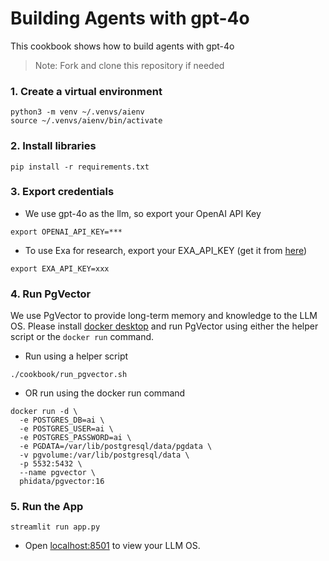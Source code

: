 # Building Agents with gpt-4o

This cookbook shows how to build agents with gpt-4o

> Note: Fork and clone this repository if needed

### 1. Create a virtual environment

```shell
python3 -m venv ~/.venvs/aienv
source ~/.venvs/aienv/bin/activate
```

### 2. Install libraries

```shell
pip install -r requirements.txt
```

### 3. Export credentials

- We use gpt-4o as the llm, so export your OpenAI API Key

```shell
export OPENAI_API_KEY=***
```

- To use Exa for research, export your EXA_API_KEY (get it from [here](https://dashboard.exa.ai/api-keys))

```shell
export EXA_API_KEY=xxx
```

### 4. Run PgVector

We use PgVector to provide long-term memory and knowledge to the LLM OS.
Please install [docker desktop](https://docs.docker.com/desktop/install/mac-install/) and run PgVector using either the helper script or the `docker run` command.

- Run using a helper script

```shell
./cookbook/run_pgvector.sh
```

- OR run using the docker run command

```shell
docker run -d \
  -e POSTGRES_DB=ai \
  -e POSTGRES_USER=ai \
  -e POSTGRES_PASSWORD=ai \
  -e PGDATA=/var/lib/postgresql/data/pgdata \
  -v pgvolume:/var/lib/postgresql/data \
  -p 5532:5432 \
  --name pgvector \
  phidata/pgvector:16
```

### 5. Run the App

```shell
streamlit run app.py
```

- Open [localhost:8501](http://localhost:8501) to view your LLM OS.



